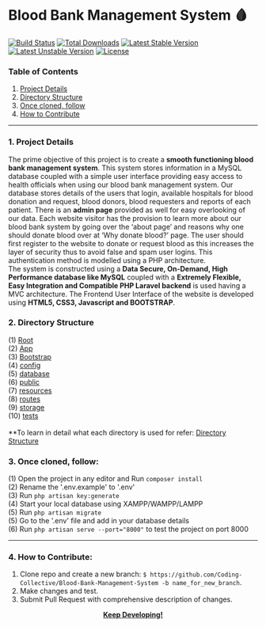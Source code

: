 # Blood Bank Management System :drop_of_blood:
[![Build Status](https://travis-ci.org/laravel/framework.svg)](https://travis-ci.org/laravel/framework)
[![Total Downloads](https://poser.pugx.org/laravel/framework/d/total.svg)](https://packagist.org/packages/laravel/framework)
[![Latest Stable Version](https://poser.pugx.org/laravel/framework/v/stable.svg)](https://packagist.org/packages/laravel/framework)
[![Latest Unstable Version](https://poser.pugx.org/laravel/framework/v/unstable.svg)](https://packagist.org/packages/laravel/framework)
[![License](https://poser.pugx.org/laravel/framework/license.svg)](https://packagist.org/packages/laravel/framework)

### Table of Contents
1. <a href="#Details">Project Details</a>
2. <a href="#DS">Directory Structure</a>
3. <a href="#Clone">Once cloned, follow</a>
4. <a href="#Contribute">How to Contribute</a>

---

### <a name="Details">1. Project Details</a>
The prime objective of this project is to create a **smooth functioning blood bank management system**. This system stores information in a MySQL database coupled with a simple user interface providing easy access to health officials when using our blood bank management system. Our database stores details of the users that login, available hospitals for blood donation and request, blood donors, blood requesters and reports of each patient. There is an **admin page** provided as well for easy overlooking of our data. Each website visitor has the provision to learn more about our blood bank system by going over the ‘about page’ and reasons why one should donate blood over at ‘Why donate blood?’ page. The user should first register to the website to donate or request blood as this increases the layer of security thus to avoid false and spam user logins. This authentication method is modelled using a PHP architecture.
<br>
The system is constructed using a **Data Secure, On-Demand, High Performance database like MySQL** coupled with a **Extremely Flexible, Easy Integration and Compatible PHP Laravel backend** is used having a MVC architecture. The Frontend User Interface of the website is developed using **HTML5, CSS3, Javascript and BOOTSTRAP**.

### <a name="DS">2. Directory Structure</a>
(1) [Root](https://github.com/Coding-Collective/Blood-Bank-Management-System)
<br>(2) [App](https://github.com/Coding-Collective/Blood-Bank-Management-System/tree/main/app)
<br>(3) [Bootstrap](https://github.com/Coding-Collective/Blood-Bank-Management-System/tree/main/bootstrap)
<br>(4) [config](https://github.com/Coding-Collective/Blood-Bank-Management-System/tree/main/config)
<br>(5) [database](https://github.com/Coding-Collective/Blood-Bank-Management-System/tree/main/database)
<br>(6) [public](https://github.com/Coding-Collective/Blood-Bank-Management-System/tree/main/public)
<br>(7) [resources](https://github.com/Coding-Collective/Blood-Bank-Management-System/tree/main/resources)
<br>(8) [routes](https://github.com/Coding-Collective/Blood-Bank-Management-System/tree/main/routes)
<br>(9) [storage](https://github.com/Coding-Collective/Blood-Bank-Management-System/tree/main/storage)
<br>(10) [tests](https://github.com/Coding-Collective/Blood-Bank-Management-System/tree/main/tests)
<br><br>
**To learn in detail what each directory is used for refer: [Directory Structure](https://laravel.com/docs/8.x/structure#the-database-directory)

### <a name="Clone">3. Once cloned, follow:</a>
(1) Open the project in any editor and Run ``composer install``
<br>(2) Rename the '.env.example' to '.env'
<br>(3) Run ``php artisan key:generate``
<br>(4) Start your local database using XAMPP/WAMPP/LAMPP
<br>(5) Run ``php artisan migrate``
<br>(5) Go to the '.env' file and add in your database details
<br>(6) Run ``php artisan serve --port="8000"`` to test the project on port 8000

---
### <a name="Contribute">**4. How to Contribute:**</a>

1. Clone repo and create a new branch: `$ https://github.com/Coding-Collective/Blood-Bank-Management-System -b name_for_new_branch`.
2. Make changes and test.
3. Submit Pull Request with comprehensive description of changes.

<p align="center">
<b><a href="https://github.com/Coding-Collective">Keep Developing!</a></b>
</p>

